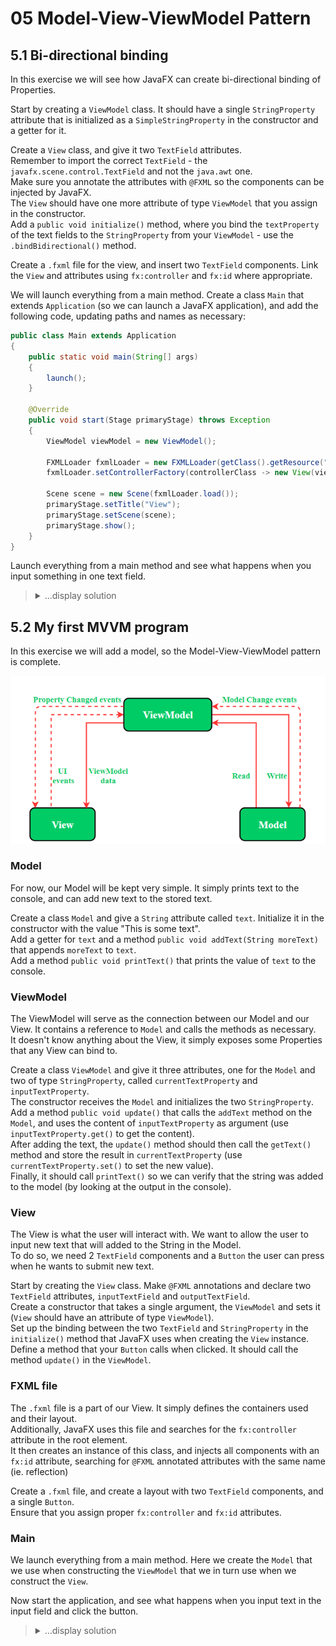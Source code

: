 # 05 Model-View-ViewModel Pattern

## 5.1 Bi-directional binding

In this exercise we will see how JavaFX can create bi-directional binding of Properties.

Start by creating a `ViewModel` class. It should have a single `StringProperty` attribute that is initialized as a `SimpleStringProperty` in the constructor and a getter for it.

Create a `View` class, and give it two `TextField` attributes.<br>
Remember to import the correct `TextField` - the `javafx.scene.control.TextField` and not the `java.awt` one.<br>
Make sure you annotate the attributes with `@FXML` so the components can be injected by JavaFX.<br>
The `View` should have one more attribute of type `ViewModel` that you assign in the constructor.<br>
Add a `public void initialize()` method, where you bind the `textProperty` of the text fields to the `StringProperty` from your `ViewModel` - use the `.bindBidirectional()` method.

Create a `.fxml` file for the view, and insert two `TextField` components. Link the `View` and attributes using `fx:controller` and `fx:id` where appropriate.

We will launch everything from a main method. Create a class `Main` that extends `Application` (so we can launch a JavaFX application), and add the following code, updating paths and names as necessary:

```java
public class Main extends Application
{
    public static void main(String[] args)
    {
        launch();
    }

    @Override
    public void start(Stage primaryStage) throws Exception
    {
        ViewModel viewModel = new ViewModel();

        FXMLLoader fxmlLoader = new FXMLLoader(getClass().getResource("View.fxml"));
        fxmlLoader.setControllerFactory(controllerClass -> new View(viewModel));

        Scene scene = new Scene(fxmlLoader.load());
        primaryStage.setTitle("View");
        primaryStage.setScene(scene);
        primaryStage.show();
    }
}
```

Launch everything from a main method and see what happens when you input something in one text field. 

<blockquote>
<details>
<summary>
...display solution
</summary>

```java
import javafx.application.Application;
import javafx.fxml.FXMLLoader;
import javafx.scene.Scene;
import javafx.stage.Stage;

public class Main extends Application
{
    public static void main(String[] args)
    {
        launch();
    }

    @Override
    public void start(Stage primaryStage) throws Exception
    {
        ViewModel viewModel = new ViewModel();

        FXMLLoader fxmlLoader = new FXMLLoader(getClass().getResource("View.fxml"));
        fxmlLoader.setControllerFactory(controllerClass -> new View(viewModel));

        Scene scene = new Scene(fxmlLoader.load());
        primaryStage.setTitle("View");
        primaryStage.setScene(scene);
        primaryStage.show();
    }
}
```

```java
import javafx.fxml.FXML;
import javafx.scene.control.TextField;

public class View
{
    @FXML
    TextField textFieldA;
    @FXML
    TextField textFieldB;

    ViewModel viewModel;

    public View(ViewModel viewModel)
    {
        this.viewModel = viewModel;
    }

    public void initialize()
    {
        textFieldA.textProperty().bindBidirectional(viewModel.simpleTextPropertyProperty());
        textFieldB.textProperty().bindBidirectional(viewModel.simpleTextPropertyProperty());
    }
}
```

```java
import javafx.beans.property.SimpleStringProperty;
import javafx.beans.property.StringProperty;

public class ViewModel
{
    private StringProperty simpleTextProperty;

    public ViewModel()
    {
        simpleTextProperty = new SimpleStringProperty();
    }

    public StringProperty simpleTextPropertyProperty()
    {
        return simpleTextProperty;
    }
}
```

```xml
<?xml version="1.0" encoding="UTF-8"?>

<?import javafx.scene.control.Label?>
<?import javafx.scene.control.TextField?>
<?import javafx.scene.layout.HBox?>
<?import javafx.scene.layout.VBox?>

<VBox maxHeight="-Infinity" maxWidth="-Infinity" minHeight="-Infinity" minWidth="-Infinity" prefHeight="82.0" prefWidth="274.0" xmlns="http://javafx.com/javafx/11.0.1" xmlns:fx="http://javafx.com/fxml/1" fx:controller="View">
   <children>
      <HBox prefHeight="42.0" prefWidth="600.0">
         <children>
            <Label prefHeight="17.0" prefWidth="93.0" text="Text Field A" />
            <TextField fx:id="textFieldA" />
         </children>
      </HBox>
      <HBox prefHeight="43.0" prefWidth="274.0">
         <children>
            <Label prefHeight="17.0" prefWidth="94.0" text="Text Field B" />
            <TextField fx:id="textFieldB" />
         </children>
      </HBox>
   </children>
</VBox>

```


</details>
</blockquote>

## 5.2 My first MVVM program

In this exercise we will add a model, so the Model-View-ViewModel pattern is complete.

![MVVM Diagram](/05%20MVVM%201/Images/MVVM%20Diagram.png)

### Model
For now, our Model will be kept very simple. It simply prints text to the console, and can add new text to the stored text.

Create a class `Model` and give a `String` attribute called `text`. Initialize it in the constructor with the value "This is some text". <br>
Add a getter for `text` and a method `public void addText(String moreText)` that appends `moreText` to `text`. <br>
Add a method `public void printText()` that prints the value of `text` to the console.

### ViewModel
The ViewModel will serve as the connection between our Model and our View. It contains a reference to `Model` and calls the methods as necessary.<br>
It doesn't know anything about the View, it simply exposes some Properties that any View can bind to.

Create a class `ViewModel` and give it three attributes, one for the `Model` and two of type `StringProperty`,  called `currentTextProperty` and `inputTextProperty`.<br>
The constructor receives the `Model` and initializes the two `StringProperty`. <br>
Add a method `public void update()` that calls the `addText` method on the `Model`, and uses the content of `inputTextProperty` as argument (use `inputTextProperty.get()` to get the content).<br>
After adding the text, the `update()` method should then call the `getText()` method and store the result in `currentTextProperty` (use `currentTextProperty.set()` to set the new value).<br>
Finally, it should call `printText()` so we can verify that the string was added to the model (by looking at the output in the console).

### View
The View is what the user will interact with. We want to allow the user to input new text that will added to the String in the Model.<br>
To do so, we need 2 `TextField` components and a `Button` the user can press when he wants to submit new text.

Start by creating the `View` class. Make `@FXML` annotations and declare two `TextField` attributes, `inputTextField` and `outputTextField`.<br>
Create a constructor that takes a single argument, the `ViewModel` and sets it (`View` should have an attribute of type `ViewModel`).<br>
Set up the binding between the two `TextField` and `StringProperty` in the `initialize()` method that JavaFX uses when creating the `View` instance.<br>
Define a method that your `Button` calls when clicked. It should call the method `update()` in the `ViewModel`.

### FXML file
The `.fxml` file is a part of our View. It simply defines the containers used and their layout.<br>
Additionally, JavaFX uses this file and searches for the `fx:controller` attribute in the root element. <br>
It then creates an instance of this class, and injects all components with an `fx:id` attribute, searching for `@FXML` annotated attributes with the same name (ie. reflection)

Create a `.fxml` file, and create a layout with two `TextField` components, and a single `Button`. <br>
Ensure that you assign proper `fx:controller` and `fx:id` attributes.

### Main
We launch everything from a main method. Here we create the `Model` that we use when constructing the `ViewModel` that we in turn use when we construct the `View`.<br>

Now start the application, and see what happens when you input text in the input field and click the button.

<blockquote>
<details>
<summary>
...display solution
</summary>

```java
import javafx.application.Application;
import javafx.fxml.FXMLLoader;
import javafx.scene.Scene;
import javafx.stage.Stage;

public class Main extends Application
{
    public static void main(String[] args)
    {
        launch();
    }

    @Override
    public void start(Stage primaryStage) throws Exception
    {
        Model model = new Model();
        ViewModel viewModel = new ViewModel(model);

        FXMLLoader fxmlLoader = new FXMLLoader(getClass().getResource("View.fxml"));
        fxmlLoader.setControllerFactory(controllerClass -> new View(viewModel));

        Scene scene = new Scene(fxmlLoader.load());
        primaryStage.setTitle("View");
        primaryStage.setScene(scene);
        primaryStage.show();
    }
}
```

```java
public class Model
{
    private String text;

    public Model()
    {
        text = "This is some text";
    }

    public void addText(String text)
    {
        this.text += text;
    }

    public String getText()
    {
        return text;
    }

    public void printText()
    {
        System.out.println(text);
    }
}
```

```java
import javafx.beans.property.SimpleStringProperty;
import javafx.beans.property.StringProperty;

public class ViewModel
{
    private Model model;
    private StringProperty currentTextProperty, inputTextProperty;

    public ViewModel(Model model)
    {
        this.model = model;
        currentTextProperty = new SimpleStringProperty();
        inputTextProperty = new SimpleStringProperty();
        currentTextProperty.set(model.getText());
    }

    public void update()
    {
        model.addText(inputTextProperty.get());
        currentTextProperty.set(model.getText());
        model.printText();
    }

    public StringProperty currentTextProperty()
    {
        return currentTextProperty;
    }

    public StringProperty inputTextProperty()
    {
        return inputTextProperty;
    }
}
```

```java
import javafx.fxml.FXML;
import javafx.scene.control.TextField;

public class View
{
    @FXML
    TextField outputTextField;
    @FXML
    TextField inputTextField;

    private ViewModel viewModel;

    public View(ViewModel viewModel)
    {
        this.viewModel = viewModel;
    }

    public void initialize()
    {
        outputTextField.textProperty().bindBidirectional(viewModel.currentTextProperty());
        inputTextField.textProperty().bindBidirectional(viewModel.inputTextProperty());
    }

    public void onUpdateButtonPressed()
    {
        viewModel.update();
    }
}
```

```xml
<?xml version="1.0" encoding="UTF-8"?>

<?import javafx.scene.control.Button?>
<?import javafx.scene.control.Label?>
<?import javafx.scene.control.TextField?>
<?import javafx.scene.layout.HBox?>
<?import javafx.scene.layout.VBox?>


<VBox maxHeight="-Infinity" maxWidth="-Infinity" minHeight="-Infinity" minWidth="-Infinity" prefHeight="100.0" prefWidth="319.0" xmlns="http://javafx.com/javafx/11.0.1" xmlns:fx="http://javafx.com/fxml/1" fx:controller="ex5_2.View">
   <children>
      <HBox prefHeight="36.0" prefWidth="600.0">
         <children>
            <Label prefHeight="17.0" prefWidth="106.0" text="Input" />
            <TextField fx:id="inputTextField" />
         </children>
      </HBox>
      <HBox layoutX="10.0" layoutY="10.0" prefHeight="36.0" prefWidth="600.0">
         <children>
            <Label prefHeight="17.0" prefWidth="107.0" text="Output" />
            <TextField fx:id="outputTextField" prefHeight="25.0" prefWidth="208.0" />
         </children>
      </HBox>
      <Button mnemonicParsing="false" onAction="#onUpdateButtonPressed" text="Button" />
   </children>
</VBox>
```

</details>
</blockquote>